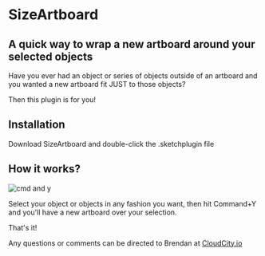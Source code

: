 #  SizeArtboard

## A quick way to wrap a new artboard around your selected objects

Have you ever had an object or series of objects outside of an artboard and you wanted a new artboard fit JUST to those objects?

Then this plugin is for you!


## Installation

Download SizeArtboard and double-click the .sketchplugin file

## How it works?

![cmd and y](http://i.imgur.com/5kEGG6e.png "hit command and y!")


Select your object or objects in any fashion you want, then hit Command+Y and you'll have a new artboard over your selection. 

That's it!


Any questions or comments can be directed to Brendan at 
[CloudCity.io](https://www.CloudCity.io)
